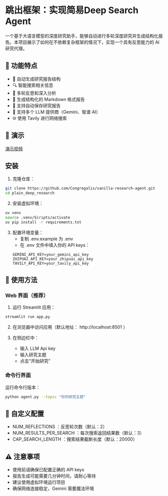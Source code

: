 # 跳出框架：实现简易Deep Search Agent

一个基于大语言模型的深度研究助手，能够自动进行多轮深度研究并生成结构化报告。本项目展示了如何在不依赖复杂框架的情况下，实现一个具有反思能力的 AI 研究代理。


## 🌟 功能特点

- 🤖 自动生成研究报告结构
- 🔍 智能搜索相关信息
- 🤔 多轮反思和深入分析
- 📝 生成结构化的 Markdown 格式报告
- 💾 支持自动保存研究报告
- 🔄 支持多个 LLM 提供商（Gemini、智谱 AI）
- 🌐 使用 Tavily 进行网络搜索

## 🎥 演示

[演示视频](./demo/demo.webm)

## 安装

1. 克隆仓库：
```bash
git clone https://github.com/Congregalis/vanilla-research-agent.git
cd plain_deep_research
```
2. 安装虚拟环境：
```bash
uv venv
source .venv/Scripts/activate
uv pip install -r requirements.txt
```

3. 配置环境变量：
    - 复制 .env.example 为 .env
    - 在 .env 文件中填入你的 API keys：
    ```plaintext
    GEMINI_API_KEY=your_gemini_api_key
    ZHIPUAI_API_KEY=your_zhipuai_api_key
    TAVILY_API_KEY=your_tavily_api_key
    ```

## 🚀 使用方法
### Web 界面（推荐）
1. 运行 Streamlit 应用：
```bash
streamlit run app.py
 ```

2. 在浏览器中访问应用（默认地址： http://localhost:8501 ）
3. 在侧边栏中：
   
   - 输入 LLM Api key
   - 输入研究主题
   - 点击"开始研究"

### 命令行界面
运行命令行版本：

```bash
python agent.py --topic "你的研究主题"
 ```

## 🔧 自定义配置
- NUM_REFLECTIONS ：反思轮次数（默认：2）
- NUM_RESULTS_PER_SEARCH ：每次搜索返回结果数（默认：3）
- CAP_SEARCH_LENGTH ：搜索结果截断长度（默认：20000）

## ⚠️ 注意事项
- 使用前请确保已配置正确的 API keys
- 报告生成可能需要几分钟时间，请耐心等待
- 建议使用虚拟环境运行项目
- 确保网络连接稳定，Gemini 需要魔法环境
